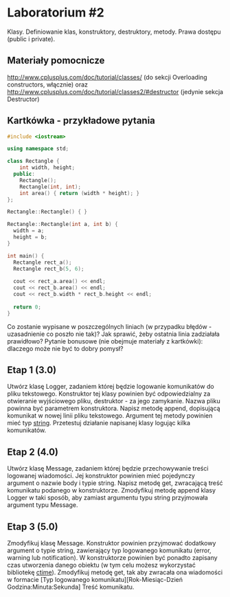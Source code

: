 # Laboratorium #2

Klasy. Definiowanie klas, konstruktory, destruktory, metody. Prawa dostępu (public i private).

## Materiały pomocnicze

http://www.cplusplus.com/doc/tutorial/classes/ (do sekcji Overloading constructors, włącznie) oraz http://www.cplusplus.com/doc/tutorial/classes2/#destructor (jedynie sekcja Destructor)

## Kartkówka - przykładowe pytania

```c++
#include <iostream>

using namespace std;

class Rectangle {
    int width, height;
  public:
    Rectangle();
    Rectangle(int, int);
    int area() { return (width * height); }
};

Rectangle::Rectangle() { }

Rectangle::Rectangle(int a, int b) {
  width = a;
  height = b;
}

int main() {
  Rectangle rect_a();
  Rectangle rect_b(5, 6);
  
  cout << rect_a.area() << endl;
  cout << rect_b.area() << endl;
  cout << rect_b.width * rect_b.height << endl;
  
  return 0;
}
```

Co zostanie wypisane w poszczególnych liniach (w przypadku błędów - uzasadnienie co poszło nie tak)? Jak sprawić, żeby ostatnia linia zadziałała prawidłowo? Pytanie bonusowe (nie obejmuje materiały z kartkówki): dlaczego może nie być to dobry pomysł?

## Etap 1 (3.0)

Utwórz klasę Logger, zadaniem której będzie logowanie komunikatów do pliku tekstowego. Konstruktor tej klasy powinien być odpowiedzialny za otwieranie wyjściowego pliku, destruktor - za jego zamykanie. Nazwa pliku powinna być parametrem konstruktora. Napisz metodę append, dopisującą komunikat w nowej linii pliku tekstowego. Argument tej metody powinien mieć typ [string](http://www.cplusplus.com/reference/string/string/). Przetestuj działanie napisanej klasy logując kilka komunikatów.

## Etap 2 (4.0)

Utwórz klasę Message, zadaniem której będzie przechowywanie treści logowanej wiadomości. Jej konstruktor powinien mieć pojedynczy argument o nazwie body i typie string. Napisz metodę get, zwracającą treść komunikatu podanego w konstruktorze. Zmodyfikuj metodę append klasy Logger w taki sposób, aby zamiast argumentu typu string przyjmowała argument typu Message.

## Etap 3 (5.0)

Zmodyfikuj klasę Message. Konstruktor powinien przyjmować dodatkowy argument o typie string, zawierający typ logowanego komunikatu (error, warning lub notification). W konstruktorze powinien być ponadto zapisany czas utworzenia danego obiektu (w tym celu możesz wykorzystać bibliotekę [ctime](https://www.tutorialspoint.com/cplusplus/cpp_date_time.htm)). Zmodyfikuj metodę get, tak aby zwracała ona wiadomości w formacie [Typ logowanego komunikatu][Rok-Miesiąc-Dzień Godzina:Minuta:Sekunda] Treść komunikatu.
